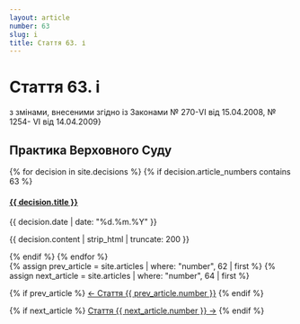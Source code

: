 ```yaml
---
layout: article
number: 63
slug: i
title: Стаття 63. і
---
```


# Стаття 63. і

з змінами, внесеними згідно із Законами № 270-VI від 15.04.2008, № 1254- VI від 14.04.2009}

## Практика Верховного Суду

<div class="decisions-container">
{% for decision in site.decisions %}
  {% if decision.article_numbers contains 63 %}
    <div class="decision-item">
      <h4><a href="{{ decision.url }}">{{ decision.title }}</a></h4>
      <p class="decision-date">{{ decision.date | date: "%d.%m.%Y" }}</p>
      <p class="decision-excerpt">{{ decision.content | strip_html | truncate: 200 }}</p>
    </div>
  {% endif %}
{% endfor %}
</div>

<div class="article-navigation">
  {% assign prev_article = site.articles | where: "number", 62 | first %}
  {% assign next_article = site.articles | where: "number", 64 | first %}
  
  {% if prev_article %}
    <a href="{{ prev_article.url }}" class="prev-article">← Стаття {{ prev_article.number }}</a>
  {% endif %}
  
  {% if next_article %}
    <a href="{{ next_article.url }}" class="next-article">Стаття {{ next_article.number }} →</a>
  {% endif %}
</div>
